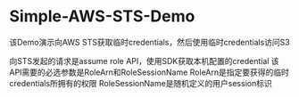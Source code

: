 # Simple-AWS-STS-Demo
该Demo演示向AWS STS获取临时credentials，然后使用临时credentials访问S3

向STS发起的请求是assume role API，使用SDK获取本机配置的credential
该API需要的必选参数是RoleArn和RoleSessionName
RoleArn是指定要获得的临时credentials所拥有的权限
RoleSessionName是随机定义的用户session标识
